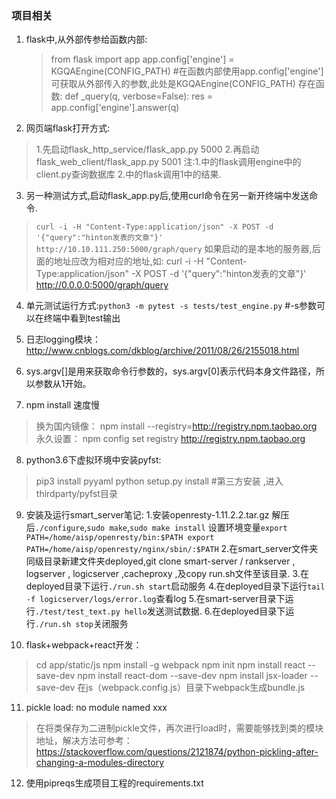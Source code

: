 ﻿### 项目相关

 1. flask中,从外部传参给函数内部:
 

    >from flask import app
    app.config['engine'] = KGQAEngine(CONFIG_PATH) 
    \#在函数内部使用app.config['engine']可获取从外部传入的参数,此处是KGQAEngine(CONFIG_PATH) 
    存在函数:
    def _query(q, verbose=False): 
	    res = app.config['engine'].answer(q)
    

 2.  网页端flask打开方式:
 >1.先启动flask_http_service/flask_app.py 5000
   2.再启动flask_web_client/flask_app.py 5001
注:1.中的flask调用engine中的client.py查询数据库 2.中的flask调用1中的结果.

 3. 另一种测试方式,启动flask_app.py后,使用curl命令在另一新开终端中发送命令.
 >`curl -i -H "Content-Type:application/json" -X POST -d '{"query":"hinton发表的文章"}' http://10.10.111.250:5000/graph/query`
 如果启动的是本地的服务器,后面的地址应改为相对应的地址,如:
curl -i -H "Content-Type:application/json" -X POST -d '{"query":"hinton发表的文章"}' http://0.0.0.0:5000/graph/query

 4. 单元测试运行方式:`python3 -m pytest -s tests/test_engine.py` #-s参数可以在终端中看到test输出

 5. 日志logging模块：http://www.cnblogs.com/dkblog/archive/2011/08/26/2155018.html
 6.  sys.argv[]是用来获取命令行参数的，sys.argv[0]表示代码本身文件路径，所以参数从1开始。
 7.  npm install 速度慢 
>换为国内镜像：
npm install --registry=http://registry.npm.taobao.org
永久设置：
npm config set registry http://registry.npm.taobao.org 

 8. python3.6下虚拟环境中安装pyfst:
 >pip3 install pyyaml
 >python setup.py install #第三方安装 ,进入thirdparty/pyfst目录

 9. 安装及运行smart_server笔记:
 1.安装openresty-1.11.2.2.tar.gz
 解压后`./configure`,`sudo make`,`sudo make install`
 设置环境变量`export PATH=/home/aisp/openresty/bin:$PATH
export PATH=/home/aisp/openresty/nginx/sbin/:$PATH`
2.在smart_server文件夹同级目录新建文件夹deployed,git clone smart-server / rankserver , logserver , logicserver ,cacheproxy ,及copy run.sh文件至该目录.
3.在deployed目录下运行`./run.sh start`启动服务
4.在deployed目录下运行`tail -f logicserver/logs/error.log`查看log
5.在smart-server目录下运行`./test/test_text.py hello`发送测试数据.
6.在deployed目录下运行`./run.sh stop`关闭服务

 10. flask+webpack+react开发：
 >cd app/static/js
 >npm install -g webpack
 >npm init
 >npm install react --save-dev
 >npm install react-dom --save-dev
 >npm install jsx-loader --save-dev
 >在js（webpack.config.js）目录下webpack生成bundle.js

 11. pickle load: no module named xxx
 > 在将类保存为二进制pickle文件，再次进行load时，需要能够找到类的模块地址，解决方法可参考：https://stackoverflow.com/questions/2121874/python-pickling-after-changing-a-modules-directory

 12. 使用pipreqs生成项目工程的requirements.txt